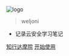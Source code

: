 <!-- _coverpage.md 封面 -->

![logo](_media/icon2.png)

> weljoni

- 记录云安全学习笔记

[知行达摩院](https://github.com/weljoni)
[开始使用](#欢迎使用)